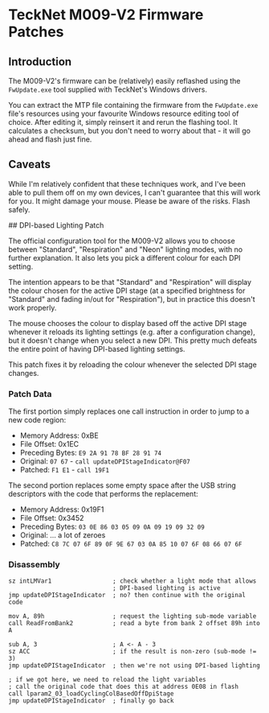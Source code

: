 # TeckNet M009-V2 Firmware Patches

## Introduction

The M009-V2's firmware can be (relatively) easily reflashed using the
`FwUpdate.exe` tool supplied with TeckNet's Windows drivers.

You can extract the MTP file containing the firmware from the `FwUpdate.exe`
file's resources using your favourite Windows resource editing tool of choice.
After editing it, simply reinsert it and rerun the flashing tool. It
calculates a checksum, but you don't need to worry about that - it will go
ahead and flash just fine.

## Caveats

While I'm relatively confident that these techniques work, and I've been able
to pull them off on my own devices, I can't guarantee that this will work for
you. It might damage your mouse. Please be aware of the risks. Flash safely.

## DPI-based Lighting Patch

The official configuration tool for the M009-V2 allows you to choose between
"Standard", "Respiration" and "Neon" lighting modes, with no further
explanation. It also lets you pick a different colour for each DPI setting.

The intention appears to be that "Standard" and "Respiration" will display
the colour chosen for the active DPI stage (at a specified brightness for
"Standard" and fading in/out for "Respiration"), but in practice this doesn't
work properly.

The mouse chooses the colour to display based off the active DPI stage
whenever it reloads its lighting settings (e.g. after a configuration change),
but it doesn't change when you select a new DPI. This pretty much defeats
the entire point of having DPI-based lighting settings.

This patch fixes it by reloading the colour whenever the selected DPI
stage changes.

### Patch Data

The first portion simply replaces one call instruction in order to jump
to a new code region:

- Memory Address: 0xBE
- File Offset: 0x1EC
- Preceding Bytes: `E9 2A 91 78 BF 28 91 74`
- Original: `07 67` - `call updateDPIStageIndicator@F07`
- Patched: `F1 E1` - `call 19F1`

The second portion replaces some empty space after the USB string descriptors
with the code that performs the replacement:

- Memory Address: 0x19F1
- File Offset: 0x3452
- Preceding Bytes: `03 0E 86 03 05 09 0A 09 19 09 32 09`
- Original: ... a lot of zeroes
- Patched: `C8 7C 07 6F 89 0F 9E 67 03 0A 85 10 07 6F 08 66 07 6F`

### Disassembly

    sz intLMVar1                 ; check whether a light mode that allows
	                             ; DPI-based lighting is active
	jmp updateDPIStageIndicator  ; no? then continue with the original code

	mov A, 89h                   ; request the lighting sub-mode variable
	call ReadFromBank2           ; read a byte from bank 2 offset 89h into A

	sub A, 3                     ; A <- A - 3
	sz ACC                       ; if the result is non-zero (sub-mode != 3)
	jmp updateDPIStageIndicator  ; then we're not using DPI-based lighting

	; if we got here, we need to reload the light variables
	; call the original code that does this at address 0E08 in flash
	call lparam2_03_loadCyclingColBasedOffDpiStage
	jmp updateDPIStageIndicator  ; finally go back


